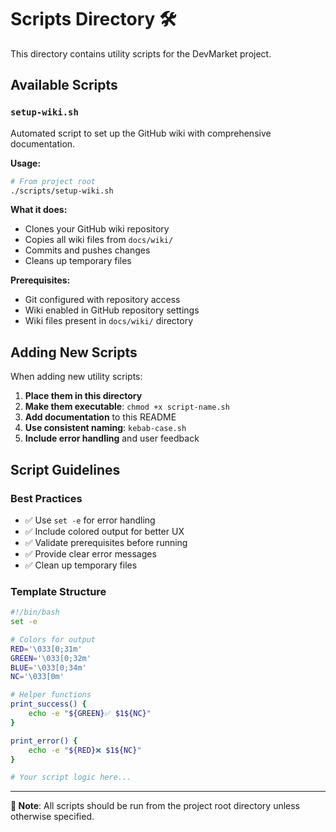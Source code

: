 # Scripts Directory 🛠️

This directory contains utility scripts for the DevMarket project.

## Available Scripts

### `setup-wiki.sh`
Automated script to set up the GitHub wiki with comprehensive documentation.

**Usage:**
```bash
# From project root
./scripts/setup-wiki.sh
```

**What it does:**
- Clones your GitHub wiki repository
- Copies all wiki files from `docs/wiki/`
- Commits and pushes changes
- Cleans up temporary files

**Prerequisites:**
- Git configured with repository access
- Wiki enabled in GitHub repository settings
- Wiki files present in `docs/wiki/` directory

## Adding New Scripts

When adding new utility scripts:

1. **Place them in this directory**
2. **Make them executable**: `chmod +x script-name.sh`
3. **Add documentation** to this README
4. **Use consistent naming**: `kebab-case.sh`
5. **Include error handling** and user feedback

## Script Guidelines

### Best Practices
- ✅ Use `set -e` for error handling
- ✅ Include colored output for better UX
- ✅ Validate prerequisites before running
- ✅ Provide clear error messages
- ✅ Clean up temporary files

### Template Structure
```bash
#!/bin/bash
set -e

# Colors for output
RED='\033[0;31m'
GREEN='\033[0;32m'
BLUE='\033[0;34m'
NC='\033[0m'

# Helper functions
print_success() {
    echo -e "${GREEN}✅ $1${NC}"
}

print_error() {
    echo -e "${RED}❌ $1${NC}"
}

# Your script logic here...
```

---

**📝 Note**: All scripts should be run from the project root directory unless otherwise specified.
